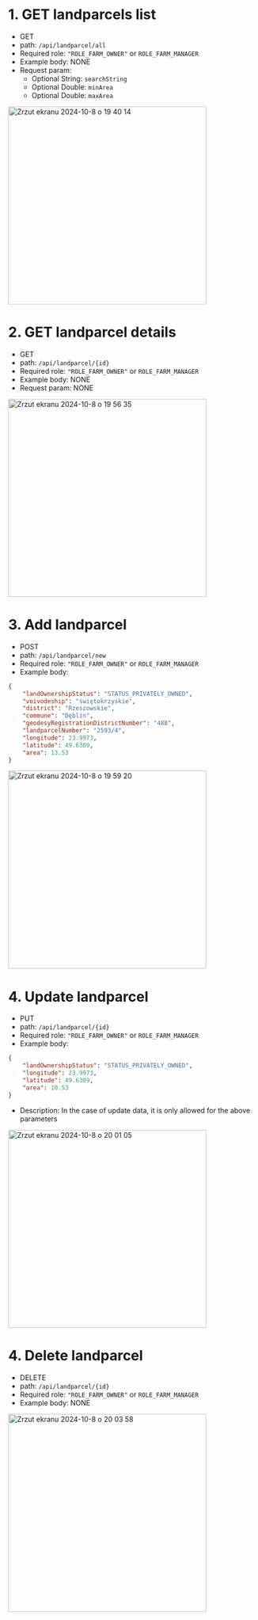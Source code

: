 # 1. GET landparcels list
* GET
* path: ```/api/landparcel/all```
* Required role: ```"ROLE_FARM_OWNER"``` or ```ROLE_FARM_MANAGER```
* Example body: NONE
* Request param:
  - Optional String: ```searchString```
  - Optional Double: ```minArea```
  - Optional Double: ```maxArea```
 

<img width="400" alt="Zrzut ekranu 2024-10-8 o 19 40 14" src="https://github.com/user-attachments/assets/88483787-c22b-4c35-b405-23b8fe4f55e1">


# 2. GET landparcel details
* GET
* path: ```/api/landparcel/{id}```
* Required role: ```"ROLE_FARM_OWNER"``` or ```ROLE_FARM_MANAGER```
* Example body: NONE
* Request param: NONE

<img width="400" alt="Zrzut ekranu 2024-10-8 o 19 56 35" src="https://github.com/user-attachments/assets/760e93b0-d817-48b9-a77e-96e15beb14d5">

# 3. Add landparcel
* POST
* path: ```/api/landparcel/new```
* Required role: ```"ROLE_FARM_OWNER"``` or ```ROLE_FARM_MANAGER```
* Example body: 
```json
{
    "landOwnershipStatus": "STATUS_PRIVATELY_OWNED",
    "voivodeship": "świętokrzyskie",
    "district": "Rzeszowskie",
    "commune": "Dęblin",
    "geodesyRegistrationDistrictNumber": "488",
    "landparcelNumber": "2593/4",
    "longitude": 23.9973,
    "latitude": 49.6309,
    "area": 13.53
}
```

<img width="400" alt="Zrzut ekranu 2024-10-8 o 19 59 20" src="https://github.com/user-attachments/assets/de507573-faa9-4bd2-89b6-6c0b4157e9b1">

# 4. Update landparcel
* PUT
* path: ```/api/landparcel/{id}```
* Required role: ```"ROLE_FARM_OWNER"``` or ```ROLE_FARM_MANAGER```
* Example body:

```json
{
    "landOwnershipStatus": "STATUS_PRIVATELY_OWNED",
    "longitude": 23.9973,
    "latitude": 49.6309,
    "area": 10.53
}
```
* Description: In the case of update data, it is only allowed for the above parameters

<img width="400" alt="Zrzut ekranu 2024-10-8 o 20 01 05" src="https://github.com/user-attachments/assets/1c32c523-8966-4b1e-8100-2e0f0d0bb06a">

# 4. Delete landparcel
* DELETE
* path: ```/api/landparcel/{id}```
* Required role: ```"ROLE_FARM_OWNER"``` or ```ROLE_FARM_MANAGER```
* Example body: NONE

<img width="400" alt="Zrzut ekranu 2024-10-8 o 20 03 58" src="https://github.com/user-attachments/assets/7b1670a9-f1dc-4cea-a954-53740e891e49">




